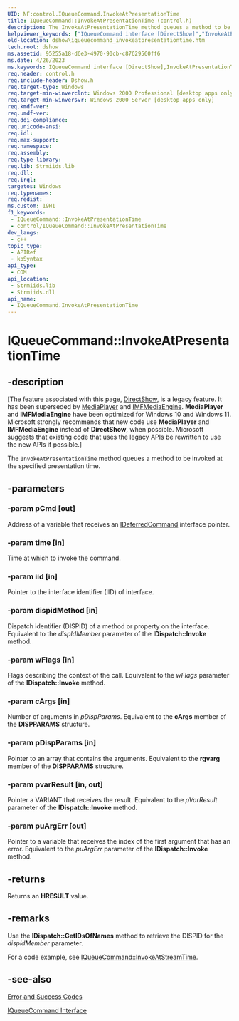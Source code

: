 ```yaml
---
UID: NF:control.IQueueCommand.InvokeAtPresentationTime
title: IQueueCommand::InvokeAtPresentationTime (control.h)
description: The InvokeAtPresentationTime method queues a method to be invoked at the specified presentation time.
helpviewer_keywords: ["IQueueCommand interface [DirectShow]","InvokeAtPresentationTime method","IQueueCommand.InvokeAtPresentationTime","IQueueCommand::InvokeAtPresentationTime","IQueueCommandInvokeAtPresentationTime","InvokeAtPresentationTime","InvokeAtPresentationTime method [DirectShow]","InvokeAtPresentationTime method [DirectShow]","IQueueCommand interface","control/IQueueCommand::InvokeAtPresentationTime","dshow.iqueuecommand_invokeatpresentationtime"]
old-location: dshow\iqueuecommand_invokeatpresentationtime.htm
tech.root: dshow
ms.assetid: 95255a18-d6e3-4970-90cb-c87629560ff6
ms.date: 4/26/2023
ms.keywords: IQueueCommand interface [DirectShow],InvokeAtPresentationTime method, IQueueCommand.InvokeAtPresentationTime, IQueueCommand::InvokeAtPresentationTime, IQueueCommandInvokeAtPresentationTime, InvokeAtPresentationTime, InvokeAtPresentationTime method [DirectShow], InvokeAtPresentationTime method [DirectShow],IQueueCommand interface, control/IQueueCommand::InvokeAtPresentationTime, dshow.iqueuecommand_invokeatpresentationtime
req.header: control.h
req.include-header: Dshow.h
req.target-type: Windows
req.target-min-winverclnt: Windows 2000 Professional [desktop apps only]
req.target-min-winversvr: Windows 2000 Server [desktop apps only]
req.kmdf-ver: 
req.umdf-ver: 
req.ddi-compliance: 
req.unicode-ansi: 
req.idl: 
req.max-support: 
req.namespace: 
req.assembly: 
req.type-library: 
req.lib: Strmiids.lib
req.dll: 
req.irql: 
targetos: Windows
req.typenames: 
req.redist: 
ms.custom: 19H1
f1_keywords:
 - IQueueCommand::InvokeAtPresentationTime
 - control/IQueueCommand::InvokeAtPresentationTime
dev_langs:
 - c++
topic_type:
 - APIRef
 - kbSyntax
api_type:
 - COM
api_location:
 - Strmiids.lib
 - Strmiids.dll
api_name:
 - IQueueCommand.InvokeAtPresentationTime
---
```


# IQueueCommand::InvokeAtPresentationTime


## -description

\[The feature associated with this page, [DirectShow](/windows/win32/directshow/directshow), is a legacy feature. It has been superseded by [MediaPlayer](/uwp/api/Windows.Media.Playback.MediaPlayer) and [IMFMediaEngine](/windows/win32/api/mfmediaengine/nn-mfmediaengine-imfmediaengine). **MediaPlayer** and **IMFMediaEngine** have been optimized for Windows 10 and Windows 11. Microsoft strongly recommends that new code use **MediaPlayer** and **IMFMediaEngine** instead of **DirectShow**, when possible. Microsoft suggests that existing code that uses the legacy APIs be rewritten to use the new APIs if possible.\]

The <code>InvokeAtPresentationTime</code> method queues a method to be invoked at the specified presentation time.

## -parameters

### -param pCmd [out]

Address of a variable that receives an <a href="/windows/desktop/api/control/nn-control-ideferredcommand">IDeferredCommand</a> interface pointer.

### -param time [in]

Time at which to invoke the command.

### -param iid [in]

Pointer to the interface identifier (IID) of interface.

### -param dispidMethod [in]

Dispatch identifier (DISPID) of a method or property on the interface. Equivalent to the <i>dispIdMember</i> parameter of the <b>IDispatch::Invoke</b> method.

### -param wFlags [in]

Flags describing the context of the call. Equivalent to the <i>wFlags</i> parameter of the <b>IDispatch::Invoke</b> method.

### -param cArgs [in]

Number of arguments in <i>pDispParams</i>. Equivalent to the <b>cArgs</b> member of the <b>DISPPARAMS</b> structure.

### -param pDispParams [in]

Pointer to an array that contains the arguments. Equivalent to the <b>rgvarg</b> member of the <b>DISPPARAMS</b> structure.

### -param pvarResult [in, out]

Pointer a VARIANT that receives the result. Equivalent to the <i>pVarResult</i> parameter of the <b>IDispatch::Invoke</b> method.

### -param puArgErr [out]

Pointer to a variable that receives the index of the first argument that has an error. Equivalent to the <i>puArgErr</i> parameter of the <b>IDispatch::Invoke</b> method.

## -returns

Returns an <b>HRESULT</b> value.

## -remarks

Use the <b>IDispatch::GetIDsOfNames</b> method to retrieve the DISPID for the <i>dispidMember</i> parameter.

For a code example, see <a href="/windows/desktop/api/control/nf-control-iqueuecommand-invokeatstreamtime">IQueueCommand::InvokeAtStreamTime</a>.

## -see-also

<a href="/windows/desktop/DirectShow/error-and-success-codes">Error and Success Codes</a>



<a href="/windows/desktop/api/control/nn-control-iqueuecommand">IQueueCommand Interface</a>